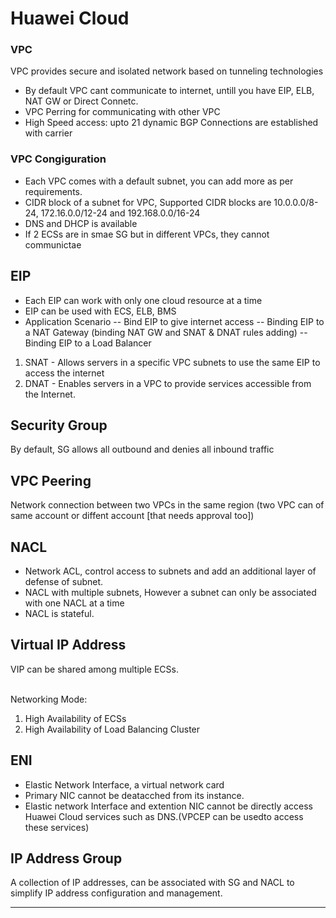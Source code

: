# Huawei Cloud

### VPC
VPC provides secure and isolated network based on tunneling technologies
- By default VPC cant communicate to internet, untill you have EIP, ELB, NAT GW or Direct Connetc.
- VPC Perring for communicating with other VPC
- High Speed access: upto 21 dynamic BGP Connections are established with carrier

### VPC Congiguration 
- Each VPC comes with a default subnet, you can add more as per requirements.
- CIDR block of a subnet for VPC, Supported CIDR blocks are 10.0.0.0/8-24, 172.16.0.0/12-24 and 192.168.0.0/16-24
- DNS and DHCP is available
- If 2 ECSs are in smae SG but in different VPCs, they cannot communictae

## EIP
- Each EIP can work with only one cloud resource at a time
- EIP can be used with ECS, ELB, BMS
- Application Scenario
-- Bind EIP to give internet access
-- Binding EIP to a NAT Gateway (binding NAT GW and SNAT & DNAT rules adding)
-- Binding EIP to a Load Balancer

1. SNAT - Allows servers in a specific VPC subnets to use the same EIP to access the internet
2. DNAT - Enables servers in a VPC to provide services accessible from the Internet.

## Security Group
By default, SG allows all outbound and denies all inbound traffic

## VPC Peering
Network connection between two VPCs in the same region (two VPC can of same account or diffent account [that needs approval too])


## NACL
- Network ACL, control access to subnets and add an additional layer of defense of subnet.
- NACL with multiple subnets, However a subnet can only be associated with one NACL at a time
- NACL is stateful.

## Virtual IP Address
VIP can be shared among multiple ECSs.

<br>
Networking Mode:

1. High Availability of ECSs
2. High Availability of Load Balancing Cluster

## ENI
- Elastic Network Interface, a virtual network card
- Primary NIC cannot be deatacched from its instance.
- Elastic network Interface and extention NIC cannot be directly access Huawei Cloud services such as DNS.(VPCEP can be usedto access these services)

## IP Address Group
A collection of IP addresses, can be associated with SG and NACL to simplify IP address configuration and management.

---------------

